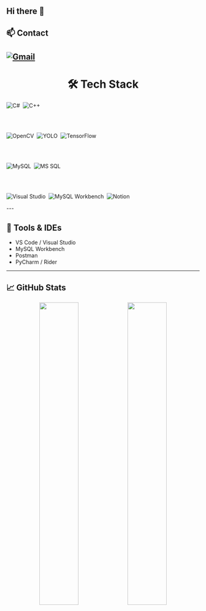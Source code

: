 ## Hi there 👋

## 📫 Contact

[![Gmail](https://img.shields.io/badge/Gmail-D14836?style=flat&logo=gmail&logoColor=white)](mailto:azbxabcd4@gmail.com) 
---

<h1 align="center">🛠 Tech Stack</h1>

<p align="center">
  
  <img src="https://img.shields.io/badge/C%23-239120?style=flat&logo=c-sharp" alt="C#" />&nbsp;
  <img src="https://img.shields.io/badge/C%2B%2B-00599C?style=flat&logo=c-plusplus" alt="C++" />
  
  <br><br>
  
  <img src="https://img.shields.io/badge/OpenCV-5C3EE8?style=flat&logo=opencv" alt="OpenCV" />&nbsp;
  <img src="https://img.shields.io/badge/YOLO-FF0000?style=flat&logo=yolo" alt="YOLO" />&nbsp;
  <img src="https://img.shields.io/badge/TensorFlow-FF6F00?style=flat&logo=tensorflow" alt="TensorFlow" />
  
  <br><br>
  
  <img src="https://img.shields.io/badge/MySQL-4479A1?style=flat&logo=mysql" alt="MySQL" />&nbsp;
  <img src="https://img.shields.io/badge/MSSQL-CC2927?style=flat&logo=microsoft-sql-server" alt="MS SQL" />

  <br><br>

  <img src="https://img.shields.io/badge/Visual%20Studio-5C2D91?style=flat&logo=visual-studio" alt="Visual Studio" />&nbsp;
  <img src="https://img.shields.io/badge/MySQL%20Workbench-00758F?style=flat&logo=mysql" alt="MySQL Workbench" />&nbsp;
  <img src="https://img.shields.io/badge/Notion-000000?style=flat&logo=notion" alt="Notion" />

</p>
---

## 🔧 Tools & IDEs

- VS Code / Visual Studio  
- MySQL Workbench  
- Postman  
- PyCharm / Rider  

---

## 📈 GitHub Stats

<p align="center">
  <img src="https://github-readme-stats.vercel.app/api?username=your-github-id&show_icons=true&theme=vue-dark" width="45%" />
  <img src="https://github-readme-stats.vercel.app/api/top-langs/?username=your-github-id&layout=compact&theme=vue-dark" width="45%" />
</p>

